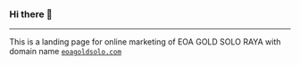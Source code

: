 ### Hi there 👋
---
This is a landing page for online marketing of EOA GOLD SOLO RAYA with domain name <a href='https://eoagoldsolo.com/'>`eoagoldsolo.com`</a>

<!--
**eoagold/eoagold** is a ✨ _special_ ✨ repository because its `README.md` (this file) appears on your GitHub profile.

Here are some ideas to get you started:

- 🔭 I’m currently working on ...
- 🌱 I’m currently learning ...
- 👯 I’m looking to collaborate on ...
- 🤔 I’m looking for help with ...
- 💬 Ask me about ...
- 📫 How to reach me: ...
- 😄 Pronouns: ...
- ⚡ Fun fact: ...
-->
